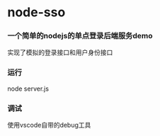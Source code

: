 # node-sso
### 一个简单的nodejs的单点登录后端服务demo
实现了模拟的登录接口和用户身份接口

### 运行
node server.js

### 调试
使用vscode自带的debug工具